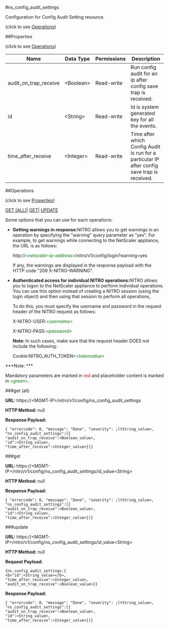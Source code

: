 #ns_config_audit_settings



Configuration for Config Audit Setting resource.

<span>(click to see [Operations](#operations))</span>



##Properties 

<span>(click to see [Operations](#operations))</span>





<table><thead><tr><th>Name</th><th>Data Type</th><th>Permissions</th><th>Description</th></tr></thead><tbody><tr><td>audit_on_trap_receive</td><td>&lt;Boolean></td><td>Read-write</td><td>Run config audit for an ip after config save trap is received.</td></tr><tr><td>id</td><td>&lt;String></td><td>Read-write</td><td>Id is system generated key for all the events.</td></tr><tr><td>time_after_receive</td><td>&lt;Integer></td><td>Read-write</td><td>Time after which Config Audit is run for a particular IP after config save trap is received.</td></tr></tbody></table>

##Operations 

<span>(click to see [Properties](#properties))</span>





[GET (ALL)](#get-all)| [GET](#get)| [UPDATE](#update)





Some options that you can use for each operations:

<ul><li><p><b>Getting warnings in response:</b>NITRO allows you to get warnings in an operation by specifying the "warning" query parameter as "yes". For example, to get warnings while connecting to the NetScaler appliance, the URL is as follows:</p><p>http://<span style="color:green;font-style:italic;">&lt;netscaler-ip-address&gt;</span>/nitro/v1/config/login?warning=yes</p><p>If any, the warnings are displayed in the response payload with the HTTP code "209 X-NITRO-WARNING".</p></li><li><p><b>Authenticated access for individual NITRO operations:</b>NITRO allows you to logon to the NetScaler appliance to perform individual operations. You can use this option instead of creating a NITRO session (using the login object) and then using that session to perform all operations,</p><p>To do this, you must specify the username and password in the request header of the NITRO request as follows:</p><p>X-NITRO-USER:<span style="color:green;font-style:italic;">&lt;username&gt;</span></p><p>X-NITRO-PASS:<span style="color:green;font-style:italic;">&lt;password&gt;</span></p><p><b>Note: </b>In such cases, make sure that the request header DOES not include the following:</p><p>Cookie:NITRO_AUTH_TOKEN=<span style="color:green;font-style:italic;">&lt;tokenvalue&gt;</span></p></li></ul>







***Note: *** 

Mandatory parameters are marked in <span style="color:#FF0000;">red</span> and placeholder content is marked in <span style="color:green;font-style:italic">&lt;green&gt;</span>.



###get (all)







<b>URL: </b>https://&lt;MGMT-IP&gt;/nitro/v1/config/ns_config_audit_settings

<b>HTTP Method: </b>null

<b>Response Payload: </b>
```
{ "errorcode": 0, "message": "Done", "severity": ;ltString_value>, "ns_config_audit_settings":[{
"audit_on_trap_receive":<Boolean_value>,
"id":<String_value>,
"time_after_receive":<Integer_value>}]}
```







###get







<b>URL: </b>https://&lt;MGMT-IP&gt;/nitro/v1/config/ns_config_audit_settings/id_value&lt;String&gt;

<b>HTTP Method: </b>null

<b>Response Payload: </b>
```
{ "errorcode": 0, "message": "Done", "severity": ;ltString_value>, "ns_config_audit_settings":[{
"audit_on_trap_receive":<Boolean_value>,
"id":<String_value>,
"time_after_receive":<Integer_value>}]}
```







###update







<b>URL: </b>https://&lt;MGMT-IP&gt;/nitro/v1/config/ns_config_audit_settings/id_value&lt;String&gt;

<b>HTTP Method: </b>null

<b>Request Payload: </b>
```
{ns_config_audit_settings:{
<b>"id":<String_value></b>,
"time_after_receive":<Integer_value>,
"audit_on_trap_receive":<Boolean_value>}}
```

<b>Response Payload: </b>
```
{ "errorcode": 0, "message": "Done", "severity": ;ltString_value>, "ns_config_audit_settings":[{
"audit_on_trap_receive":<Boolean_value>,
"id":<String_value>,
"time_after_receive":<Integer_value>}]}
```








